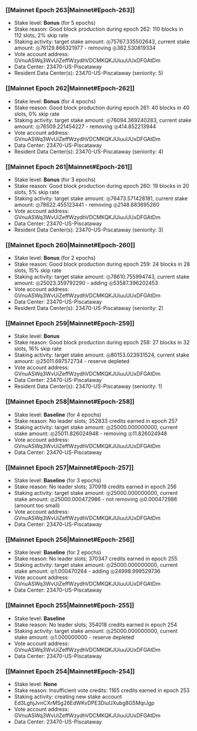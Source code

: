 ### [[Mainnet Epoch 263|Mainnet#Epoch-263]]
* Stake level: **Bonus** (for 5 epochs)
* Stake reason: Good block production during epoch 262: 110 blocks in 112 slots, 2% skip rate
* Staking activity: target stake amount: ◎75767.335502643, current stake amount: ◎76129.866321977 - removing ◎362.530819334
* Vote account address: GVnuASWq3WvUiZeffWzydhVDCMKQKJUiuuUUxDFGAtDm
* Data Center: 23470-US-Piscataway
* Resident Data Center(s): 23470-US-Piscataway (seniority: 5)
### [[Mainnet Epoch 262|Mainnet#Epoch-262]]
* Stake level: **Bonus** (for 4 epochs)
* Stake reason: Good block production during epoch 261: 40 blocks in 40 slots, 0% skip rate
* Staking activity: target stake amount: ◎76094.369240283, current stake amount: ◎76509.221454227 - removing ◎414.852213944
* Vote account address: GVnuASWq3WvUiZeffWzydhVDCMKQKJUiuuUUxDFGAtDm
* Data Center: 23470-US-Piscataway
* Resident Data Center(s): 23470-US-Piscataway (seniority: 4)
### [[Mainnet Epoch 261|Mainnet#Epoch-261]]
* Stake level: **Bonus** (for 3 epochs)
* Stake reason: Good block production during epoch 260: 19 blocks in 20 slots, 5% skip rate
* Staking activity: target stake amount: ◎76473.571428181, current stake amount: ◎78622.455123441 - removing ◎2148.883695260
* Vote account address: GVnuASWq3WvUiZeffWzydhVDCMKQKJUiuuUUxDFGAtDm
* Data Center: 23470-US-Piscataway
* Resident Data Center(s): 23470-US-Piscataway (seniority: 3)
### [[Mainnet Epoch 260|Mainnet#Epoch-260]]
* Stake level: **Bonus** (for 2 epochs)
* Stake reason: Good block production during epoch 259: 24 blocks in 28 slots, 15% skip rate
* Staking activity: target stake amount: ◎78610.755994743, current stake amount: ◎25023.359792290 - adding ◎53587.396202453
* Vote account address: GVnuASWq3WvUiZeffWzydhVDCMKQKJUiuuUUxDFGAtDm
* Data Center: 23470-US-Piscataway
* Resident Data Center(s): 23470-US-Piscataway (seniority: 2)
### [[Mainnet Epoch 259|Mainnet#Epoch-259]]
* Stake level: **Bonus**
* Stake reason: Good block production during epoch 258: 27 blocks in 32 slots, 16% skip rate
* Staking activity: target stake amount: ◎80153.023931524, current stake amount: ◎25011.697572734 - reserve depleted
* Vote account address: GVnuASWq3WvUiZeffWzydhVDCMKQKJUiuuUUxDFGAtDm
* Data Center: 23470-US-Piscataway
* Resident Data Center(s): 23470-US-Piscataway (seniority: 1)
### [[Mainnet Epoch 258|Mainnet#Epoch-258]]
* Stake level: **Baseline** (for 4 epochs)
* Stake reason: No leader slots; 352833 credits earned in epoch 257
* Staking activity: target stake amount: ◎25000.000000000, current stake amount: ◎25011.826024948 - removing ◎11.826024948
* Vote account address: GVnuASWq3WvUiZeffWzydhVDCMKQKJUiuuUUxDFGAtDm
* Data Center: 23470-US-Piscataway
### [[Mainnet Epoch 257|Mainnet#Epoch-257]]
* Stake level: **Baseline** (for 3 epochs)
* Stake reason: No leader slots; 370919 credits earned in epoch 256
* Staking activity: target stake amount: ◎25000.000000000, current stake amount: ◎25000.000472986 - not removing ◎0.000472986 (amount too small)
* Vote account address: GVnuASWq3WvUiZeffWzydhVDCMKQKJUiuuUUxDFGAtDm
* Data Center: 23470-US-Piscataway
### [[Mainnet Epoch 256|Mainnet#Epoch-256]]
* Stake level: **Baseline** (for 2 epochs)
* Stake reason: No leader slots; 370347 credits earned in epoch 255
* Staking activity: target stake amount: ◎25000.000000000, current stake amount: ◎1.000470264 - adding ◎24998.999529736
* Vote account address: GVnuASWq3WvUiZeffWzydhVDCMKQKJUiuuUUxDFGAtDm
* Data Center: 23470-US-Piscataway
### [[Mainnet Epoch 255|Mainnet#Epoch-255]]
* Stake level: **Baseline**
* Stake reason: No leader slots; 354018 credits earned in epoch 254
* Staking activity: target stake amount: ◎25000.000000000, current stake amount: ◎1.000000000 - reserve depleted
* Vote account address: GVnuASWq3WvUiZeffWzydhVDCMKQKJUiuuUUxDFGAtDm
* Data Center: 23470-US-Piscataway
### [[Mainnet Epoch 254|Mainnet#Epoch-254]]
* Stake level: **None**
* Stake reason: Insufficient vote credits: 1165 credits earned in epoch 253
* Staking activity: creating new stake account Ed3LghjJvnCXrMSg26EdWKvDPE3DiuUXubg8G5MqrJgp
* Vote account address: GVnuASWq3WvUiZeffWzydhVDCMKQKJUiuuUUxDFGAtDm
* Data Center: 23470-US-Piscataway